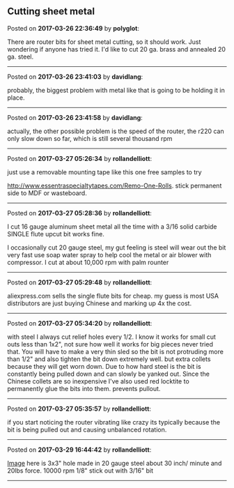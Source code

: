 ## Cutting sheet metal
Posted on **2017-03-26 22:36:49** by **polyglot**:

There are router bits for sheet metal cutting, so it should work. Just wondering if anyone has tried it. I'd like to cut 20 ga. brass and annealed 20 ga. steel.

---

Posted on **2017-03-26 23:41:03** by **davidlang**:

probably, the biggest problem with metal like that is going to be holding it in place.

---

Posted on **2017-03-26 23:41:58** by **davidlang**:

actually, the other possible problem is the speed of the router, the r220 can only slow down so far, which is still several thousand rpm

---

Posted on **2017-03-27 05:26:34** by **rollandelliott**:

just use a removable mounting tape like this one free samples to try

http://www.essentraspecialtytapes.com/Remo-One-Rolls. stick permanent side to MDF or wasteboard.

---

Posted on **2017-03-27 05:28:36** by **rollandelliott**:

I cut 16 gauge aluminum sheet metal all the time with a 3/16 solid carbide SINGLE flute upcut bit works fine. 

I occasionally cut 20 gauge steel, my gut feeling is steel will wear out the bit very fast use soap water spray to help cool the metal or air blower with compressor.  I cut at about 10,000 rpm with palm rounter

---

Posted on **2017-03-27 05:29:48** by **rollandelliott**:

aliexpress.com sells the single flute bits for cheap. my guess is most USA distributors are just buying Chinese and marking up 4x the cost.

---

Posted on **2017-03-27 05:34:20** by **rollandelliott**:

with steel I always cut relief holes every 1/2. I know it works for small cut outs less than 1x2", not sure how well it works for big pieces never tried that.  You will have to make a very thin sled so the bit is not protruding more than 1/2" and also tighten the bit down extremely well. but extra collets because they will get worn down. Due to how hard steel is the bit is constantly being pulled down and can slowly be yanked out. Since the Chinese collets are so inexpensive I've also used red locktite to permanently glue the bits into them. prevents pullout.

---

Posted on **2017-03-27 05:35:57** by **rollandelliott**:

if you start noticing the router vibrating like crazy its typically because the bit is being pulled out and causing unbalanced rotation.

---

Posted on **2017-03-29 16:44:42** by **rollandelliott**:

[Image](../../images/lI/S5/lIS5_image.jpeg.jpg) here is 3x3" hole made in 20 gauge steel about 30 inch/ minute and 20lbs force.  10000 rpm 1/8" stick out with 3/16" bit

---

